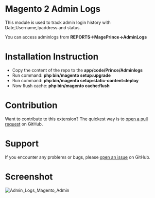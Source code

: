 # Magento 2 Admin Logs

This module is used to track admin login history with Date,Username,Ipaddress and status.

You can access adminlogs from **REPORTS->MagePrince->AdminLogs**

# Installation Instruction

- Copy the content of the repo to the <b>app/code/Prince/Adminlogs</b>
- Run command: <b>php bin/magento setup:upgrade</b>
- Run command: <b>php bin/magento setup:static-content:deploy</b>
- Now flush cache: <b>php bin/magento cache:flush</b>

# Contribution

Want to contribute to this extension? The quickest way is to <a href="https://help.github.com/articles/about-pull-requests/">open a pull request</a> on GitHub.

# Support

If you encounter any problems or bugs, please <a href="https://github.com/mageprince/magento2-adminlogs/issues">open an issue</a> on GitHub.

# Screenshot

<img src="https://image.ibb.co/dgUYRF/Admin_Logs_Magento_Admin.png" alt="Admin_Logs_Magento_Admin" border="0">